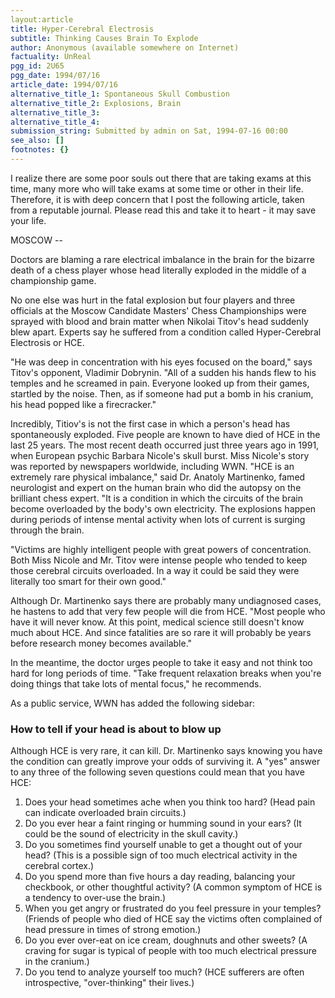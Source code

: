 ```yaml
---
layout:article
title: Hyper-Cerebral Electrosis
subtitle: Thinking Causes Brain To Explode
author: Anonymous (available somewhere on Internet)
factuality: UnReal
pgg_id: 2U65
pgg_date: 1994/07/16
article_date: 1994/07/16
alternative_title_1: Spontaneous Skull Combustion
alternative_title_2: Explosions, Brain
alternative_title_3: 
alternative_title_4: 
submission_string: Submitted by admin on Sat, 1994-07-16 00:00
see_also: []
footnotes: {}
---
```

<div>
<p>I realize there are some poor souls out there that are taking exams at this time, many more who will take exams at some time or other in their life. Therefore, it is with deep concern that I post the following article, taken from a reputable journal. Please read this and take it to heart - it may save your life.</p>
<p>MOSCOW --</p>
<p>Doctors are blaming a rare electrical imbalance in the brain for the bizarre death of a chess player whose head literally exploded in the middle of a championship game.</p>
<p>No one else was hurt in the fatal explosion but four players and three officials at the Moscow Candidate Masters' Chess Championships were sprayed with blood and brain matter when Nikolai Titov's head suddenly blew apart. Experts say he suffered from a condition called Hyper-Cerebral Electrosis or HCE.</p>
<p>"He was deep in concentration with his eyes focused on the board," says Titov's opponent, Vladimir Dobrynin. "All of a sudden his hands flew to his temples and he screamed in pain. Everyone looked up from their games, startled by the noise. Then, as if someone had put a bomb in his cranium, his head popped like a firecracker."</p>
<p>Incredibly, Titiov's is not the first case in which a person's head has spontaneously exploded. Five people are known to have died of HCE in the last 25 years. The most recent death occurred just three years ago in 1991, when European psychic Barbara Nicole's skull burst. Miss Nicole's story was reported by newspapers worldwide, including WWN. "HCE is an extremely rare physical imbalance," said Dr. Anatoly Martinenko, famed neurologist and expert on the human brain who did the autopsy on the brilliant chess expert. "It is a condition in which the circuits of the brain become overloaded by the body's own electricity. The explosions happen during periods of intense mental activity when lots of current is surging through the brain.</p>
<p>"Victims are highly intelligent people with great powers of concentration. Both Miss Nicole and Mr. Titov were intense people who tended to keep those cerebral circuits overloaded. In a way it could be said they were literally too smart for their own good."</p>
<p>Although Dr. Martinenko says there are probably many undiagnosed cases, he hastens to add that very few people will die from HCE. "Most people who have it will never know. At this point, medical science still doesn't know much about HCE. And since fatalities are so rare it will probably be years before research money becomes available."</p>
<p>In the meantime, the doctor urges people to take it easy and not think too hard for long periods of time. "Take frequent relaxation breaks when you're doing things that take lots of mental focus," he recommends.</p>
<p>As a public service, WWN has added the following sidebar:</p>
<h3>How to tell if your head is about to blow up</h3>
<p>Although HCE is very rare, it can kill. Dr. Martinenko says knowing you have the condition can greatly improve your odds of surviving it. A "yes" answer to any three of the following seven questions could mean that you have HCE:</p>
<ol>
<li value="1">Does your head sometimes ache when you think too hard? (Head pain can indicate overloaded brain circuits.)</li>
<li value="2">Do you ever hear a faint ringing or humming sound in your ears? (It could be the sound of electricity in the skull cavity.)</li>
<li value="3">Do you sometimes find yourself unable to get a thought out of your head? (This is a possible sign of too much electrical activity in the cerebral cortex.)</li>
<li value="4">Do you spend more than five hours a day reading, balancing your checkbook, or other thoughtful activity? (A common symptom of HCE is a tendency to over-use the brain.)</li>
<li value="5">When you get angry or frustrated do you feel pressure in your temples? (Friends of people who died of HCE say the victims often complained of head pressure in times of strong emotion.)</li>
<li value="6">Do you ever over-eat on ice cream, doughnuts and other sweets? (A craving for sugar is typical of people with too much electrical pressure in the cranium.)</li>
<li value="7">Do you tend to analyze yourself too much? (HCE sufferers are often introspective, "over-thinking" their lives.)</li>
</ol>
<!--Amazon_CLS_IM_END-->
</div>

